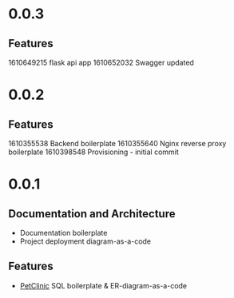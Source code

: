 # 0.0.3

## Features

1610649215 flask api app
1610652032 Swagger updated

# 0.0.2

## Features

1610355538 Backend boilerplate
1610355640 Nginx reverse proxy boilerplate
1610398548 Provisioning - initial commit

# 0.0.1

## Documentation and Architecture

* Documentation boilerplate
* Project deployment diagram-as-a-code

## Features

* [PetClinic](https://github.com/spring-projects/spring-petclinic) SQL boilerplate & ER-diagram-as-a-code
